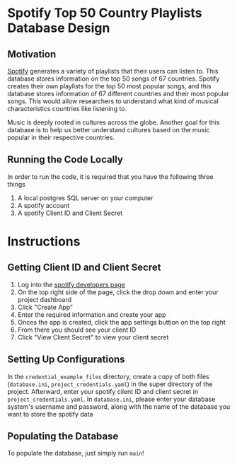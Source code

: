# Spotify Top 50 Country Playlists Database Design
## Motivation
[Spotify](https://open.spotify.com/) generates a variety of playlists that their users can listen to.  This database stores information on the top 50 songs of 67 countries. Spotify creates their own playlists for the top 50 most popular songs,  and this database stores information of 67 different countries and their most popular songs.   This would allow researchers to understand what kind of musical characteristics countries like listening to.

Music is deeply rooted in cultures across the globe. Another goal for this database is to help us better understand cultures based on the music popular in their respective countries.

## Running the Code Locally
In order to run the code, it is required that you have the following three things

1. A local postgres SQL server on your computer
2. A spotify account
3. A spotify Client ID and Client Secret

# Instructions
## Getting Client ID and Client Secret
 1. Log into the [spotify developers page](https://developer.spotify.com/)
 2. On the top right side of the page, click the drop down and enter your project dashboard
 3. Click "Create App"
 4. Enter the required information and create your app
 5. Onces the app is created, click the app settings buttion on the top right
 6. From there you should see your client ID
 7. Click "View Client Secret" to view your client secret

## Setting Up Configurations
In the `credential_example_files` directory, create a copy of both files (`database.ini`, `project_credentials.yaml`) in the super directory of the project.  Afterward, enter your spotify cilent ID and client secret in `project_credentials.yaml`.   In `database.ini`, please enter your database system's username and password, along with the name of the database you want to store the spotify data

## Populating the Database
To populate the database, just simply run `main`!